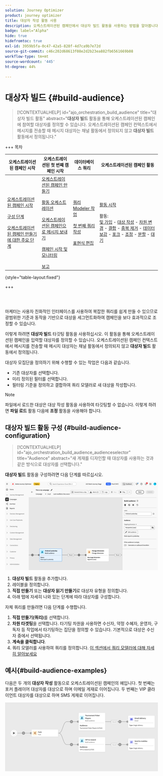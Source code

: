 ```yaml
---
solution: Journey Optimizer
product: journey optimizer
title: 대상자 작성 활동 사용
description: 오케스트레이션된 캠페인에서 대상자 빌드 활동을 사용하는 방법을 알아봅니다
badge: label="Alpha"
hide: true
hidefromtoc: true
exl-id: 3959b5fa-0c47-42a5-828f-4d7ca9b7e72d
source-git-commit: c46c202d68613f08e2d2b23ea882fb6561669b08
workflow-type: tm+mt
source-wordcount: '445'
ht-degree: 44%

---
```


# 대상자 빌드 {#build-audience}

>[!CONTEXTUALHELP]
>id="ajo_orchestration_build_audience"
>title="대상자 빌드 활동"
>abstract="**대상자 빌드** 활동을 통해 오케스트레이션된 캠페인에 참여할 대상자를 정의할 수 있습니다. 오케스트레이션된 캠페인 컨텍스트에서 메시지를 전송할 때 메시지 대상자는 채널 활동에서 정의되지 않고 **대상자 빌드** 활동에서 정의됩니다."

+++ 목차

| 오케스트레이션된 캠페인 시작 | 오케스트레이션된 첫 번째 캠페인 시작 | 데이터베이스 쿼리 | 오케스트레이션된 캠페인 활동 |
|---|---|---|---|
| [오케스트레이션된 캠페인 시작](../gs-orchestrated-campaigns.md)<br/><br/>[구성 단계](../configuration-steps.md)<br/><br/>[오케스트레이션된 캠페인 만들기에 대한 주요 단계](../gs-campaign-creation.md) | [오케스트레이션된 캠페인 만들기](../create-orchestrated-campaign.md)<br/><br/>[활동 오케스트레이션](../orchestrate-activities.md)<br/><br/>[오케스트레이션된 캠페인으로 메시지 보내기](../send-messages.md)<br/><br/>[캠페인 시작 및 모니터링](../start-monitor-campaigns.md)<br/><br/>[보고](../reporting-campaigns.md) | [쿼리 Modeler 작업](../orchestrated-query-modeler.md)<br/><br/>[첫 번째 쿼리 작성](../build-query.md)<br/><br/>[표현식 편집](../edit-expressions.md) | [활동 시작](about-activities.md)<br/><br/>활동:<br/>[및 가입](and-join.md) - [대상 작성](build-audience.md) - [차원 변경](change-dimension.md) - [결합](combine.md) - [중복 제거](/deduplication.md) - [데이터 보강](enrichment.md) - [포크](fork.md) - [조정](reconciliation.md) - [분할](split.md) - [대기](wait.md) |

{style="table-layout:fixed"}

+++

<br/><br/>

마케터는 사용자 친화적인 인터페이스를 사용하여 복잡한 쿼리를 쉽게 만들 수 있으므로 광범위한 기준과 동작을 기반으로 대상을 세그먼트화하여 캠페인을 보다 효과적으로 조정할 수 있습니다.

이렇게 하려면 **대상자 빌드** 타깃팅 활동을 사용하십시오. 이 활동을 통해 오케스트레이션된 캠페인을 입력할 대상자를 정의할 수 있습니다. 오케스트레이션된 캠페인 컨텍스트에서 메시지를 전송할 때 메시지 대상자는 채널 활동에서 정의되지 않고 **대상자 빌드** 활동에서 정의됩니다.

대상자 모집단을 정의하기 위해 수행할 수 있는 작업은 다음과 같습니다.

* 기존 대상자를 선택합니다.
* 미리 정의된 필터를 선택합니다.
* 필터링 기준을 정의하고 결합하여 쿼리 모델러로 새 대상을 작성합니다.

>[!NOTE]
>
>파일에서 로드한 대상은 대상 작성 활동을 사용하여 타깃팅할 수 없습니다. 이렇게 하려면 **파일 로드** 활동 다음에 **조정** 활동을 사용해야 합니다.


## 대상자 빌드 활동 구성 {#build-audience-configuration}

>[!CONTEXTUALHELP]
>id="ajo_orchestration_build_audience_audienceselector"
>title="Audience"
>abstract="새 게재를 디자인할 때 대상자를 사용하는 것과 같은 방식으로 대상자를 선택합니다."

**대상자 빌드** 활동을 구성하려면 다음 단계를 따르십시오.

![](../assets/build-audience.png)

1. **대상자 빌드** 활동을 추가합니다.
1. 레이블을 정의합니다.
1. **직접 만들기** 또는 **대상자 읽기 만들기**&#x200B;로 대상자 유형을 정의합니다.
1. 아래 탭에 자세히 나와 있는 단계에 따라 대상자를 구성합니다.


자체 쿼리를 만들려면 다음 단계를 수행합니다.

1. **직접 만들기(쿼리)**&#x200B;를 선택합니다.
1. **차원 타겟팅**&#x200B;을 선택합니다. 타기팅 차원을 사용하면 수신자, 약정 수혜자, 운영자, 구독자 등 작업에서 타기팅하는 집단을 정의할 수 있습니다. 기본적으로 대상은 수신자 중에서 선택됩니다.
1. **계속을 클릭합니다**.
1. 쿼리 모델러를 사용하여 쿼리를 정의합니다. [이 섹션에서 쿼리 모델러에 대해 자세히 알아보세요](../orchestrated-query-modeler.md)

## 예시{#build-audience-examples}

다음은 두 개의 **대상자 작성** 활동으로 오케스트레이션된 캠페인의 예입니다. 첫 번째는 포커 플레이어 대상자를 대상으로 하며 이메일 게재로 이어집니다. 두 번째는 VIP 클라이언트 대상자를 대상으로 하며 SMS 게재로 이어집니다.

![](../assets/workflow-audience-example.png)
